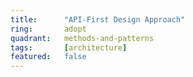 ```yaml
---
title:      "API-First Design Approach"
ring:       adopt
quadrant:   methods-and-patterns
tags:       [architecture]
featured:   false
---
```

